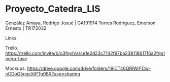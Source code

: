 # Proyecto_Catedra_LIS

González Amaya,	Rodrigo Josué	      | GA191914
Torres Rodríguez, Emerson Ernesto	  | TR172032

Links:

Trello.
https://trello.com/invite/b/o3fgvIVa/ce1e2d23c7142f97ba239118617f6a2f/primera-fase

Mockups.
https://drive.google.com/drive/folders/19iCT46QRlWrFCw-nCDoG5qgcXiPTg08X?usp=sharing


